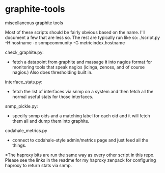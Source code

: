 # graphite-tools
miscellaneous graphite tools


Most of these scripts should be fairly obvious based on the name. I'll document a few that are less so. The rest are typically run like so: ./script.py -H hostname -c snmpcommunity -G metricindex.hostname

check_graphite.py:
- fetch a datapoint from graphite and massage it into nagios format for monitoring tools that speak nagios (icinga, zenoss, and of course nagios.) Also does thresholding built in.

interface_stats.py:
- fetch the list of interfaces via snmp on a system and then fetch all the normal useful stats for those interfaces.

snmp_pickle.py:
- specify snmp oids and a matching label for each oid and it will fetch them all and dump them into graphite.

codahale_metrics.py
- connect to codahale-style admin/metrics page and just feed all the things.

*The haproxy bits are run the same way as every other script in this repo. Please see the links in the readme for my haproxy zenpack for configuring haproxy to return stats via snmp.
